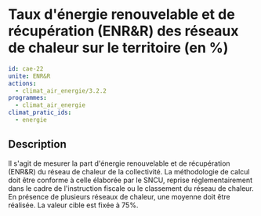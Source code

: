 # Taux d'énergie renouvelable et de récupération (ENR&R) des réseaux de chaleur sur le territoire (en %)
```yaml
id: cae-22
unite: ENR&R
actions:
  - climat_air_energie/3.2.2
programmes:
  - climat_air_energie
climat_pratic_ids:
  - energie
```
## Description
Il s'agit de mesurer la part d'énergie renouvelable et de récupération (ENR&R) du réseau de chaleur de la collectivité. La méthodologie de calcul doit être conforme à celle élaborée par le SNCU, reprise réglementairement dans le cadre de l'instruction fiscale ou le classement du réseau de chaleur. En présence de plusieurs réseaux de chaleur, une moyenne doit être réalisée. La valeur cible est fixée à 75%.




